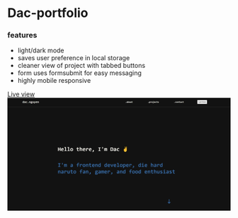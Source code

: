 # Dac-portfolio

### features

- light/dark mode
- saves user preference in local storage
- cleaner view of project with tabbed buttons
- form uses formsubmit for easy messaging
- highly mobile responsive

[Live view](https://pieton97.github.io/Dac-portfolio/)
[![project picture](/project-imgages/portfolio%20project%20picture.png)](https://pieton97.github.io/Dac-portfolio/)

